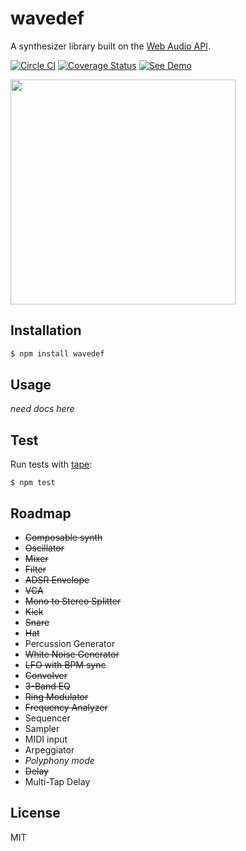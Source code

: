 # wavedef

A synthesizer library built on the [Web Audio API](https://developer.mozilla.org/en-US/docs/Web/API/Web_Audio_API).

[![Circle CI](https://circleci.com/gh/zakangelle/wavedef/tree/master.svg?style=shield)](https://circleci.com/gh/zakangelle/wavedef/tree/master) [![Coverage Status](https://img.shields.io/coveralls/zakangelle/wavedef.svg)](https://coveralls.io/github/zakangelle/wavedef?branch=master) [![See Demo](https://img.shields.io/badge/see-demo-8500ff.svg)](http://wavedef.com/)

<a href="http://wavedef.com/">
  <img src="http://i.imgur.com/AaNfuK5.jpg?1" width="360px">
</a>

## Installation

```sh
$ npm install wavedef
```

## Usage

*need docs here*

## Test

Run tests with [tape](https://github.com/substack/tape):

```
$ npm test
```

## Roadmap

+ ~~Composable synth~~
+ ~~Oscillator~~
+ ~~Mixer~~
+ ~~Filter~~
+ ~~ADSR Envelope~~
+ ~~VCA~~
+ ~~Mono to Stereo Splitter~~
+ ~~Kick~~
+ ~~Snare~~
+ ~~Hat~~
+ Percussion Generator
+ ~~White Noise Generator~~
+ ~~LFO with BPM sync~~
+ ~~Convolver~~
+ ~~3-Band EQ~~
+ ~~Ring Modulator~~
+ ~~Frequency Analyzer~~
+ Sequencer
+ Sampler
+ MIDI input
+ Arpeggiator
+ *Polyphony mode*
+ ~~Delay~~
+ Multi-Tap Delay

## License

MIT
